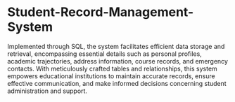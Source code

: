 # Student-Record-Management-System
 Implemented through SQL, the system facilitates efficient data storage and retrieval, encompassing essential details such as personal profiles, academic trajectories, address information, course records, and emergency contacts. With meticulously crafted tables and relationships, this system empowers educational institutions to maintain accurate records, ensure effective communication, and make informed decisions concerning student administration and support.
